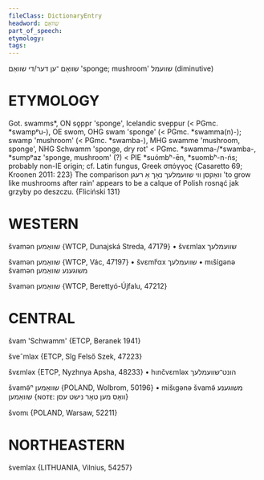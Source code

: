 ```yaml
---
fileClass: DictionaryEntry
headword: שוואָם
part_of_speech: 
etymology: 
tags: 
---
```

שוואָם
־ען
דער/די
שוואַם
'sponge; mushroom'
שוועמל
(diminutive)

ETYMOLOGY
===========
Got. swamms*, ON sǫppr 'sponge', Icelandic sveppur (< PGmc. *swampᵖu-), OE swom, OHG swam 'sponge' (< PGmc. *swamma(n)-); swamp 'mushroom' (< PGmc. *swamba-), MHG swamme 'mushroom, sponge', NHG Schwamm 'sponge, dry rot' < PGmc. *swamma-/*swamba-, *sumpᵖaz 'sponge, mushroom' (?) < PIE *suómbʰ-ēn, *suombʰ-n-ńs; probably non-IE origin; cf. Latin fungus, Greek σπόγγος
{Casaretto 69; Kroonen 2011: 223}
The comparison וואַקסן ווי שוועמלעך נאָך אַ רעגן 'to grow like mushrooms after rain' appears to be a calque of Polish rosnąć jak grzyby po deszczu.
{Fliciński 131}

WESTERN
========

švamən שוואַמען {WTCP, Dunajská Streda, 47179}
	•	švɛmlax שוועמלעך

švamən שוואַמען {WTCP, Vác, 47197}
	•	švɛmlʲαx שוועמלעך
	•	mɩšɩ́gənə švamən משוגענע שוואַמען

švamən שוואַמען {WTCP, Berettyó-Újfalu, 47212}

CENTRAL
========

švam 'Schwamm' {ETCP, Beranek 1941}

šveˆmlax {ETCP, Sîg Felső Szek, 47223}

švɛmləx {ETCP, Nyzhnya Apsha, 48233}
	•	hɩnčvɛmləx הונט־שוועמלעך

švamə̃ⁿ שוואַמען {POLAND, Wolbrom, 50196}
	•	mišɩgənə švamə̃ משוגענע שוואַמען {ɴᴏᴛᴇ: וואָס מען טאָר נישט עסן}

švomɩ {POLAND, Warsaw, 52211}

NORTHEASTERN
==============

s̀vemlax {LITHUANIA, Vilnius, 54257}